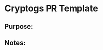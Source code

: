 # Cryptogs PR Template
[comment]: <> (Make sure your PR name matches the branch name.)

## Purpose:
[comment]: <> (What does your PR address or do?)

## Notes:
[comment]: <> (Anything we should know about your code? How to use it, gotchas, relationship to other code, etc?)
